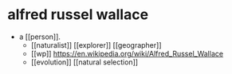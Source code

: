 # alfred russel wallace

- a [[person]].
  - [[naturalist]] [[explorer]] [[geographer]]
  - [[wp]] https://en.wikipedia.org/wiki/Alfred_Russel_Wallace
  - [[evolution]] [[natural selection]]

